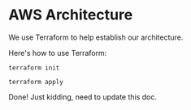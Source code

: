 # AWS Architecture

We use Terraform to help establish our architecture.

Here's how to use Terraform:

`terraform init`

`terraform apply`

Done! Just kidding, need to update this doc.
